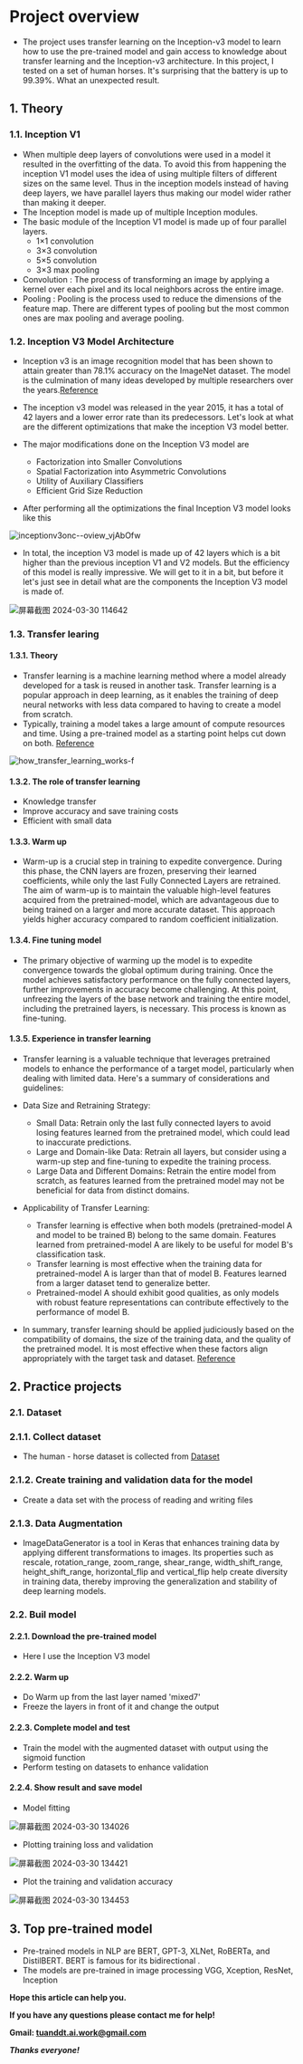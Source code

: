 # Project overview
- The project uses transfer learning on the Inception-v3 model to learn how to use the pre-trained model and gain access to knowledge about transfer learning and the Inception-v3 architecture. In this project, I tested on a set of human horses. It's surprising that the battery is up to 99.39%. What an unexpected result.

## 1.	Theory
### 1.1. Inception V1
- When multiple deep layers of convolutions were used in a model it resulted in the overfitting of the data. To avoid this from happening the inception V1 model uses the idea of using multiple filters of different sizes on the same level. Thus in the inception models instead of having deep layers, we have parallel layers thus making our model wider rather than making it deeper.
- The Inception model is made up of multiple Inception modules.
- The basic module of the Inception V1 model is made up of four parallel layers.
	- 1×1 convolution
	- 3×3 convolution
	- 5×5 convolution
	- 3×3 max pooling
- Convolution : The process of transforming an image by applying a kernel over each pixel and its local neighbors across the entire image.
- Pooling : Pooling is the process used to reduce the dimensions of the feature map. There are different types of pooling but the most common ones are max pooling and average pooling.
### 1.2. Inception V3 Model Architecture
- Inception v3 is an image recognition model that has been shown to attain greater than 78.1% accuracy on the ImageNet dataset. The model is the culmination of many ideas developed by multiple researchers over the years.[Reference](https://cloud.google.com/tpu/docs/inception-v3-advanced)

- The inception v3 model was released in the year 2015, it has a total of 42 layers and a lower error rate than its predecessors. Let's look at what are the different optimizations that make the inception V3 model better.

- The major modifications done on the Inception V3 model are
	- Factorization into Smaller Convolutions
	- Spatial Factorization into Asymmetric Convolutions
	- Utility of Auxiliary Classifiers
	- Efficient Grid Size Reduction
- After performing all the optimizations the final Inception V3 model looks like this

![inceptionv3onc--oview_vjAbOfw](https://github.com/FPT-ThaiTuan/Transfer-Learning-Use-Inception-v3-For-Image-Classification/assets/105273233/39259061-da24-4a7b-818f-d2d7f7c165c0)

- In total, the inception V3 model is made up of 42 layers which is a bit higher than the previous inception V1 and V2 models. But the efficiency of this model is really impressive. We will get to it in a bit, but before it let's just see in detail what are the components the Inception V3 model is made of.

![屏幕截图 2024-03-30 114642](https://github.com/FPT-ThaiTuan/Transfer-Learning-Use-Inception-v3-For-Image-Classification/assets/105273233/0abe7578-e07c-40fa-94d7-0dc72e21a043)

### 1.3. Transfer learing
#### 1.3.1. Theory
- Transfer learning is a machine learning method where a model already developed for a task is reused in another task. Transfer learning is a popular approach in deep learning, as it enables the training of deep neural networks with less data compared to having to create a model from scratch.
- Typically, training a model takes a large amount of compute resources and time. Using a pre-trained model as a starting point helps cut down on both. [Reference](https://www.techtarget.com/searchcio/definition/transfer-learning)

![how_transfer_learning_works-f](https://github.com/FPT-ThaiTuan/Transfer-Learning-Use-Inception-v3-For-Image-Classification/assets/105273233/0946f9c8-e89a-40d1-9b19-39c1a0fb70e5)

#### 1.3.2. The role of transfer learning
- Knowledge transfer
- Improve accuracy and save training costs
- Efficient with small data
#### 1.3.3. Warm up
- Warm-up is a crucial step in training to expedite convergence. During this phase, the CNN layers are frozen, preserving their learned coefficients, while only the last Fully Connected Layers are retrained. The aim of warm-up is to maintain the valuable high-level features acquired from the pretrained-model, which are advantageous due to being trained on a larger and more accurate dataset. This approach yields higher accuracy compared to random coefficient initialization.
#### 1.3.4. Fine tuning model
- The primary objective of warming up the model is to expedite convergence towards the global optimum during training. Once the model achieves satisfactory performance on the fully connected layers, further improvements in accuracy become challenging. At this point, unfreezing the layers of the base network and training the entire model, including the pretrained layers, is necessary. This process is known as fine-tuning.
#### 1.3.5. Experience in transfer learning
- Transfer learning is a valuable technique that leverages pretrained models to enhance the performance of a target model, particularly when dealing with limited data. Here's a summary of considerations and guidelines:

- Data Size and Retraining Strategy:

	- Small Data: Retrain only the last fully connected layers to avoid losing features learned from the pretrained model, which could lead to inaccurate predictions.
	- Large and Domain-like Data: Retrain all layers, but consider using a warm-up step and fine-tuning to expedite the training process.
	- Large Data and Different Domains: Retrain the entire model from scratch, as features learned from the pretrained model may not be beneficial for data from distinct domains.
 
- Applicability of Transfer Learning:

	- Transfer learning is effective when both models (pretrained-model A and model to be trained B) belong to the same domain. Features learned from pretrained-model A are likely to be useful for model B's classification task.
	- Transfer learning is most effective when the training data for pretrained-model A is larger than that of model B. Features learned from a larger dataset tend to generalize better.
	- Pretrained-model A should exhibit good qualities, as only models with robust feature representations can contribute effectively to the performance of model B.

- In summary, transfer learning should be applied judiciously based on the compatibility of domains, the size of the training data, and the quality of the pretrained model. It is most effective when these factors align appropriately with the target task and dataset. [Reference](https://phamdinhkhanh.github.io/2020/04/15/TransferLearning.html)

## 2. Practice projects
### 2.1. Dataset
### 2.1.1. Collect dataset
- The human - horse dataset is collected from [Dataset](https://laurencemoroney.com/datasets.html#google_vignette)
### 2.1.2. Create training and validation data for the model
- Create a data set with the process of reading and writing files
### 2.1.3. Data Augmentation
- ImageDataGenerator is a tool in Keras that enhances training data by applying different transformations to images. Its properties such as rescale, rotation_range, zoom_range, shear_range, width_shift_range, height_shift_range, horizontal_flip and vertical_flip help create diversity in training data, thereby improving the generalization and stability of deep learning models.
### 2.2. Buil model
#### 2.2.1. Download the pre-trained model
- Here I use the Inception V3 model
#### 2.2.2. Warm up
- Do Warm up from the last layer named 'mixed7'
- Freeze the layers in front of it and change the output
#### 2.2.3. Complete model and test
- Train the model with the augmented dataset with output using the sigmoid function
- Perform testing on datasets to enhance validation
#### 2.2.4. Show result and save model
- Model fitting

![屏幕截图 2024-03-30 134026](https://github.com/FPT-ThaiTuan/Transfer-Learning-Use-Inception-v3-For-Image-Classification/assets/105273233/47b468a9-11ae-4a7c-b50a-646cfd838381)

- Plotting training loss and validation

![屏幕截图 2024-03-30 134421](https://github.com/FPT-ThaiTuan/Transfer-Learning-Use-Inception-v3-For-Image-Classification/assets/105273233/6eae6abc-dd44-4973-b7b6-3d742ad200a5)

- Plot the training and validation accuracy

![屏幕截图 2024-03-30 134453](https://github.com/FPT-ThaiTuan/Transfer-Learning-Use-Inception-v3-For-Image-Classification/assets/105273233/dcf7ab38-c493-4dd9-b20c-c1ecdbdef144)

## 3. Top pre-trained model
- Pre-trained models in NLP are BERT, GPT-3, XLNet, RoBERTa, and DistilBERT. BERT is famous for its bidirectional .
- The models are pre-trained in image processing  VGG, Xception, ResNet, Inception


**Hope this article can help you.**

**If you have any questions please contact me for help!**

**Gmail: tuanddt.ai.work@gmail.com**

***Thanks everyone!***
